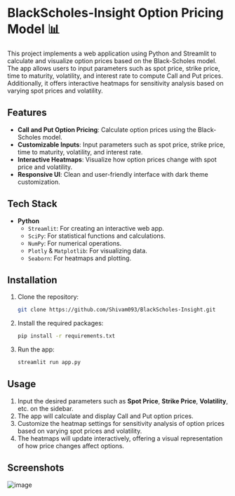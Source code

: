 # BlackScholes-Insight Option Pricing Model 📊

This project implements a web application using Python and Streamlit to calculate and visualize option prices based on the Black-Scholes model. The app allows users to input parameters such as spot price, strike price, time to maturity, volatility, and interest rate to compute Call and Put prices. Additionally, it offers interactive heatmaps for sensitivity analysis based on varying spot prices and volatility.

## Features
- **Call and Put Option Pricing**: Calculate option prices using the Black-Scholes model.
- **Customizable Inputs**: Input parameters such as spot price, strike price, time to maturity, volatility, and interest rate.
- **Interactive Heatmaps**: Visualize how option prices change with spot price and volatility.
- **Responsive UI**: Clean and user-friendly interface with dark theme customization.

## Tech Stack
- **Python**
  - `Streamlit`: For creating an interactive web app.
  - `SciPy`: For statistical functions and calculations.
  - `NumPy`: For numerical operations.
  - `Plotly` & `Matplotlib`: For visualizing data.
  - `Seaborn`: For heatmaps and plotting.
  
## Installation

1. Clone the repository:
   ```bash
   git clone https://github.com/Shivam093/BlackScholes-Insight.git
   ```

2. Install the required packages:
   ```bash
   pip install -r requirements.txt
   ```

3. Run the app:
   ```bash
   streamlit run app.py
   ```

## Usage
1. Input the desired parameters such as **Spot Price**, **Strike Price**, **Volatility**, etc. on the sidebar.
2. The app will calculate and display Call and Put option prices.
3. Customize the heatmap settings for sensitivity analysis of option prices based on varying spot prices and volatility.
4. The heatmaps will update interactively, offering a visual representation of how price changes affect options.

## Screenshots
![image](https://github.com/user-attachments/assets/ffb57941-35da-4468-9959-ad4a8b2b379d)


